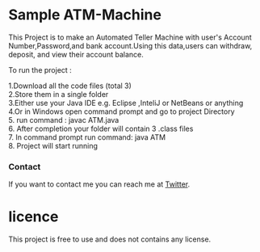 # Sample ATM-Machine
This Project is to make an Automated Teller Machine with user's Account Number,Password,and bank account.Using this data,users can withdraw, deposit, and view their account balance.

To run the project :

1.Download all the code files (total 3)\
2.Store them in a single folder\
3.Either use your Java IDE e.g. Eclipse ,InteliJ or NetBeans or anything\
4.Or in Windows open command prompt and go to project Directory\
5. run command : javac ATM.java\
6. After completion your folder will contain 3 .class files\
7. In command prompt run command: java ATM\
8. Project will start running

### Contact
If you want to contact me you can reach me at [Twitter](https://www.twitter.com/DonaldThant).

# licence
This project is free to use and does not contains any license.
